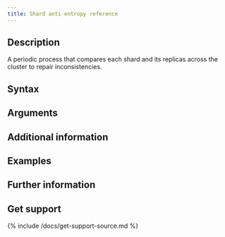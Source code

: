 ```yaml
---
title: Shard anti-entropy reference
---
```


## Description

A periodic process that compares each shard and its replicas across the cluster to repair inconsistencies.

## Syntax


## Arguments


## Additional information


## Examples


## Further information

## Get support

{% include /docs/get-support-source.md %}
